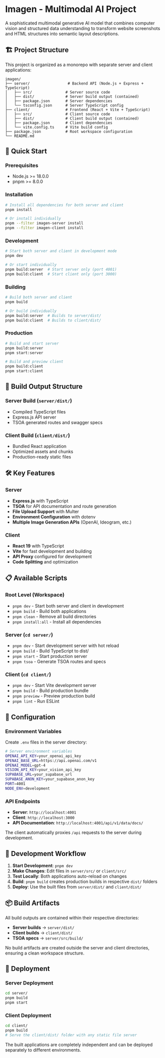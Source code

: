 # Imagen - Multimodal AI Project

A sophisticated multimodal generative AI model that combines computer vision and structured data understanding to transform website screenshots and HTML structures into semantic layout descriptions.

## 🏗️ Project Structure

This project is organized as a monorepo with separate server and client applications:

```
imagen/
├── server/                 # Backend API (Node.js + Express + TypeScript)
│   ├── src/               # Server source code
│   ├── dist/              # Server build output (contained)
│   ├── package.json       # Server dependencies
│   └── tsconfig.json      # Server TypeScript config
├── client/                # Frontend (React + Vite + TypeScript)
│   ├── src/               # Client source code
│   ├── dist/              # Client build output (contained)
│   ├── package.json       # Client dependencies
│   └── vite.config.ts     # Vite build config
├── package.json           # Root workspace configuration
└── README.md
```

## 🚀 Quick Start

### Prerequisites

- Node.js >= 18.0.0
- pnpm >= 8.0.0

### Installation

```bash
# Install all dependencies for both server and client
pnpm install

# Or install individually
pnpm --filter imagen-server install
pnpm --filter imagen-client install
```

### Development

```bash
# Start both server and client in development mode
pnpm dev

# Or start individually
pnpm build:server  # Start server only (port 4001)
pnpm build:client  # Start client only (port 3000)
```

### Building

```bash
# Build both server and client
pnpm build

# Or build individually
pnpm build:server  # Builds to server/dist/
pnpm build:client  # Builds to client/dist/
```

### Production

```bash
# Build and start server
pnpm build:server
pnpm start:server

# Build and preview client
pnpm build:client
pnpm start:client
```

## 📁 Build Output Structure

### Server Build (`server/dist/`)

- Compiled TypeScript files
- Express.js API server
- TSOA generated routes and swagger specs

### Client Build (`client/dist/`)

- Bundled React application
- Optimized assets and chunks
- Production-ready static files

## 🛠️ Key Features

### Server

- **Express.js** with TypeScript
- **TSOA** for API documentation and route generation
- **File Upload Support** with Multer
- **Environment Configuration** with dotenv
- **Multiple Image Generation APIs** (OpenAI, Ideogram, etc.)

### Client

- **React 19** with TypeScript
- **Vite** for fast development and building
- **API Proxy** configured for development
- **Code Splitting** and optimization

## 📋 Available Scripts

### Root Level (Workspace)

- `pnpm dev` - Start both server and client in development
- `pnpm build` - Build both applications
- `pnpm clean` - Remove all build directories
- `pnpm install:all` - Install all dependencies

### Server (`cd server/`)

- `pnpm dev` - Start development server with hot reload
- `pnpm build` - Build TypeScript to dist/
- `pnpm start` - Start production server
- `pnpm tsoa` - Generate TSOA routes and specs

### Client (`cd client/`)

- `pnpm dev` - Start Vite development server
- `pnpm build` - Build production bundle
- `pnpm preview` - Preview production build
- `pnpm lint` - Run ESLint

## 🔧 Configuration

### Environment Variables

Create `.env` files in the server directory:

```bash
# Server environment variables
OPENAI_API_KEY=your_openai_api_key
OPENAI_BASE_URL=https://api.openai.com/v1
OPENAI_MODEL=gpt-4
VISION_API_KEY=your_vision_api_key
SUPABASE_URL=your_supabase_url
SUPABASE_ANON_KEY=your_supabase_anon_key
PORT=4001
NODE_ENV=development
```

### API Endpoints

- **Server**: `http://localhost:4001`
- **Client**: `http://localhost:3000`
- **API Documentation**: `http://localhost:4001/api/v1/data/docs/`

The client automatically proxies `/api` requests to the server during development.

## 🔄 Development Workflow

1. **Start Development**: `pnpm dev`
2. **Make Changes**: Edit files in `server/src/` or `client/src/`
3. **Test Locally**: Both applications auto-reload on changes
4. **Build**: `pnpm build` creates production builds in respective `dist/` folders
5. **Deploy**: Use the built files from `server/dist/` and `client/dist/`

## 📦 Build Artifacts

All build outputs are contained within their respective directories:

- **Server builds** → `server/dist/`
- **Client builds** → `client/dist/`
- **TSOA specs** → `server/src/build/`

No build artifacts are created outside the server and client directories, ensuring a clean workspace structure.

## 🚀 Deployment

### Server Deployment

```bash
cd server/
pnpm build
pnpm start
```

### Client Deployment

```bash
cd client/
pnpm build
# Serve the client/dist/ folder with any static file server
```

The built applications are completely independent and can be deployed separately to different environments.
